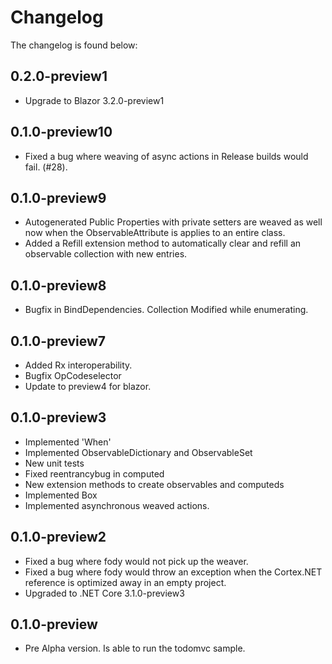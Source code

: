 # Changelog

The changelog is found below:

## 0.2.0-preview1

* Upgrade to Blazor 3.2.0-preview1

## 0.1.0-preview10

* Fixed a bug where weaving of async actions in Release builds would fail. (#28).

## 0.1.0-preview9

* Autogenerated Public Properties with private setters are weaved as well now
  when the ObservableAttribute is applies to an entire class.
* Added a Refill extension method to automatically clear and refill an
  observable collection with new entries.

## 0.1.0-preview8

* Bugfix in BindDependencies. Collection Modified while enumerating.

## 0.1.0-preview7

* Added Rx interoperability.
* Bugfix OpCodeselector
* Update to preview4 for blazor.

## 0.1.0-preview3

* Implemented 'When'
* Implemented ObservableDictionary and ObservableSet
* New unit tests
* Fixed reentrancybug in computed
* New extension methods to create observables and computeds
* Implemented Box
* Implemented asynchronous weaved actions.

## 0.1.0-preview2

* Fixed a bug where fody would not pick up the weaver.
* Fixed a bug where fody would throw an exception when the Cortex.NET reference is optimized away in an empty project.
* Upgraded to .NET Core 3.1.0-preview3

## 0.1.0-preview

* Pre Alpha version. Is able to run the todomvc sample.
